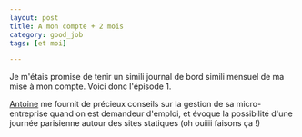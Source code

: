 ```yaml
---
layout: post
title: A mon compte + 2 mois
category: good_job
tags: [et moi]

---
```


Je m'étais promise de tenir un simili journal de bord simili mensuel de ma mise à mon compte. Voici donc l'épisode 1.

<!--more-->

[Antoine](https://twitter.com/antoinentl) me fournit de précieux conseils sur la gestion de sa micro-entreprise quand on est demandeur d'emploi, et évoque la possibilité d'une journée parisienne autour des sites statiques (oh ouiiii faisons ça !)
